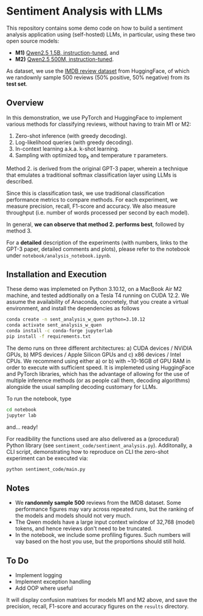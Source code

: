# Sentiment Analysis with LLMs

This repository contains some demo code on how to build a sentiment analysis application using (self-hosted) LLMs, 
in particular, using these two open source models:

- **M1)** [Qwen2.5 1.5B, instruction-tuned](https://huggingface.co/bartowski/Qwen2.5-1.5B-Instruct-GGUF/blob/main/Qwen2.5-1.5B-Instruct-Q5_K_M.gguf), and
- **M2)** [Qwen2.5 500M, instruction-tuned](https://huggingface.co/bartowski/Qwen2.5-0.5B-Instruct-GGUF/blob/main/Qwen2.5-0.5B-Instruct-Q5_K_M.gguf).

As dataset, we use the [IMDB review dataset](https://huggingface.co/datasets/ajaykarthick/imdb-movie-reviews) from HuggingFace, of which we randownly sample 500 reviews (50% positive, 50% negative) from its **test set**.

## Overview

In this demonstration, we use PyTorch and HuggingFace to implement various methods for classifying reviews, without having to train M1 or M2:

1. Zero-shot inference (with greedy decoding).
2. Log-likelihood queries (with greedy decoding).
3. In-context learning a.k.a. k-shot learning.
4. Sampling with optimized $\text{top}_k$ and temperature $\tau$ parameters.  

Method 2. is derived from the original GPT-3 paper, wherein a technique that emulates a traditional softmax classification layer using LLMs is described.

Since this is classification task, we use traditional classification performance metrics to compare methods. 
For each experiment, we measure precision, recall, F1-score and accuracy. We also measure throughput (i.e. number of words processed per second by each model).

In general, **we can observe that method 2. performs best**, followed by method 3.

For a **detailed** description of the experiments (with numbers, links to the GPT-3 paper, detailed comments and plots), please refer to the notebook under `notebook/analysis_notebook.ipynb`.

## Installation and Execution

These demo was implemeted on Python 3.10.12, on a MacBook Air M2 machine, and tested addtionally on a Tesla T4 running on CUDA 12.2. We assume the availability of Anaconda, concretely, that you create
a virtual environment, and install the dependencies as follows
```bash
conda create -n sent_analysis_w_quen python=3.10.12
conda activate sent_analysis_w_quen
conda install -c conda-forge jupyterlab
pip install -f requirements.txt
```

The demo runs on three different architectures: a) CUDA devices / NViDIA GPUs, b) MPS devices / Apple Silicon GPUs and c) x86 devices / Intel CPUs. We recommend using
either a) or b) with ~10-16GB of GPU RAM in order to execute with sufficient speed. It is implemeted using HuggingFace and PyTorch libraries, which has the advantage of allowing for the use of multiple inference methods (or as people call them, decoding algorithms) alongside the usual sampling decoding customary for LLMs. 

To run the notebook, type
```bash
cd notebook
jupyter lab
```
and... ready!

For readibility the functions used are also delivered as a (procedural) Python library (see `sentiment_code/sentiment_analysis.py`).
Additonally, a CLI script, demonstrating how to reproduce on CLI the zero-shot experiment can be executed via:
```bash
python sentiment_code/main.py
```

## Notes

- We **randonmly sample 500** reviews from the IMDB dataset. Some performance figures may vary across repeated runs, but the ranking of the models
and models should not very much.
- The Qwen models have a large input context window of 32,768 (model) tokens, and hence reviews don't need to
be truncated.
- In the notebook, we include some profiling figures. Such numbers will vay based on the host you use, but the proportions should still hold.

## To Do

- Implement logging
- Implement exception handling
- Add OOP where useful

It will display confusion matrixes for models M1 and M2 above, and save the precision, recall, F1-score and accuracy figures on the `results` directory.